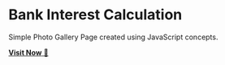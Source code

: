 # Bank Interest Calculation
Simple Photo Gallery Page created using JavaScript concepts.

<a href = "https://nagrajhiremath.github.io/Photo-Gallery-JavaScriptEx02/">**Visit Now** 🚀</a>
